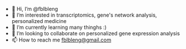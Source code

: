 - 👋 Hi, I’m @fblbleng
- 👀 I’m interested in transcriptomics, gene's network analysis, personalized medicine
- 🌱 I’m currently learning many thinghs :)
- 💞️ I’m looking to collaborate on personalized gene expression analysis
- 📫 How to reach me fblbleng@gmail.com

<!---
fblbleng/fblbleng is a ✨ special ✨ repository because its `README.md` (this file) appears on your GitHub profile.
You can click the Preview link to take a look at your changes.
--->
